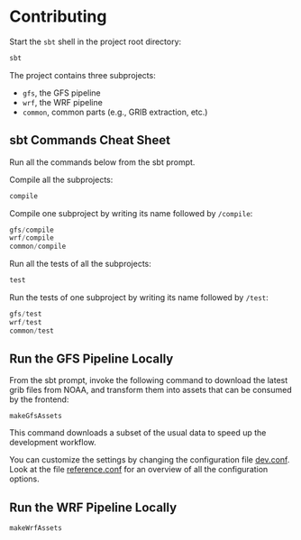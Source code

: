 # Contributing

Start the `sbt` shell in the project root directory:

~~~ sh
sbt
~~~

The project contains three subprojects:

- `gfs`, the GFS pipeline
- `wrf`, the WRF pipeline
- `common`, common parts (e.g., GRIB extraction, etc.)

## sbt Commands Cheat Sheet

Run all the commands below from the sbt prompt.

Compile all the subprojects:

~~~ sbt
compile
~~~

Compile one subproject by writing its name followed by `/compile`:

~~~ sbt
gfs/compile
wrf/compile
common/compile
~~~

Run all the tests of all the subprojects:

~~~ sbt
test
~~~

Run the tests of one subproject by writing its name followed by `/test`:

~~~ sbt
gfs/test
wrf/test
common/test
~~~

## Run the GFS Pipeline Locally

From the sbt prompt, invoke the following command to download
the latest grib files from NOAA, and transform them into
assets that can be consumed by the frontend:

~~~
makeGfsAssets
~~~

This command downloads a subset of the usual data to speed up the development workflow.

You can customize the settings by changing the configuration file [dev.conf](gfs/dev.conf). Look at the file [reference.conf](gfs/src/main/resources/reference.conf) for an overview of all the configuration options.

## Run the WRF Pipeline Locally

~~~
makeWrfAssets
~~~
